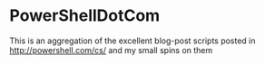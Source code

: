 # PowerShellDotCom
This is an aggregation of the excellent blog-post scripts posted in http://powershell.com/cs/ and my small spins on them
